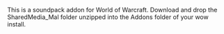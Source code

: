 This is a soundpack addon for World of Warcraft. Download and drop the SharedMedia_Mal folder unzipped into the Addons folder of your wow install.
